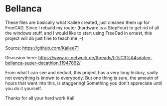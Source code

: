 # Bellanca
These files are basically what Kailee created, just cleaned them up for FreeCAD. Since I rebuild my router (hardware is a StepFour) to get rid of all the windows stuff, and I would like to start using FreeCad in ernest, this project will do just fine to teach me ;-)

Source: https://github.com/Kailee71

Discusion here: https://www.rc-network.de/threads/fr%C3%A4sdaten-bellanca-super-decathlon.11947862/

From what I can see and deduct, this project has a very long history, sadly not everything is known to everybody. But one thing is sure, the amoutn of hours that went into this, is staggering! Something you don't appreciate until you do it yourself.

Thanks for all your hard work Kai!

